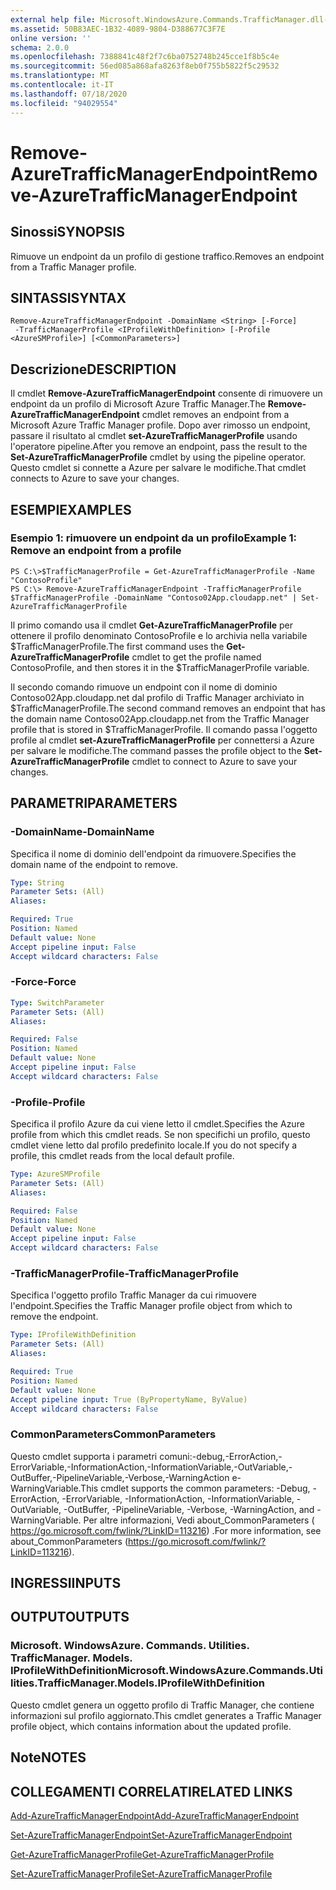```yaml
---
external help file: Microsoft.WindowsAzure.Commands.TrafficManager.dll-Help.xml
ms.assetid: 50B83AEC-1B32-4089-9804-D388677C3F7E
online version: ''
schema: 2.0.0
ms.openlocfilehash: 7388841c48f2f7c6ba0752748b245cce1f8b5c4e
ms.sourcegitcommit: 56ed085a868afa8263f8eb0f755b5822f5c29532
ms.translationtype: MT
ms.contentlocale: it-IT
ms.lasthandoff: 07/18/2020
ms.locfileid: "94029554"
---
```

# <span data-ttu-id="88742-101">Remove-AzureTrafficManagerEndpoint</span><span class="sxs-lookup"><span data-stu-id="88742-101">Remove-AzureTrafficManagerEndpoint</span></span>

## <span data-ttu-id="88742-102">Sinossi</span><span class="sxs-lookup"><span data-stu-id="88742-102">SYNOPSIS</span></span>
<span data-ttu-id="88742-103">Rimuove un endpoint da un profilo di gestione traffico.</span><span class="sxs-lookup"><span data-stu-id="88742-103">Removes an endpoint from a Traffic Manager profile.</span></span>

## <span data-ttu-id="88742-104">SINTASSI</span><span class="sxs-lookup"><span data-stu-id="88742-104">SYNTAX</span></span>

```
Remove-AzureTrafficManagerEndpoint -DomainName <String> [-Force]
 -TrafficManagerProfile <IProfileWithDefinition> [-Profile <AzureSMProfile>] [<CommonParameters>]
```

## <span data-ttu-id="88742-105">Descrizione</span><span class="sxs-lookup"><span data-stu-id="88742-105">DESCRIPTION</span></span>
<span data-ttu-id="88742-106">Il cmdlet **Remove-AzureTrafficManagerEndpoint** consente di rimuovere un endpoint da un profilo di Microsoft Azure Traffic Manager.</span><span class="sxs-lookup"><span data-stu-id="88742-106">The **Remove-AzureTrafficManagerEndpoint** cmdlet removes an endpoint from a Microsoft Azure Traffic Manager profile.</span></span>
<span data-ttu-id="88742-107">Dopo aver rimosso un endpoint, passare il risultato al cmdlet **set-AzureTrafficManagerProfile** usando l'operatore pipeline.</span><span class="sxs-lookup"><span data-stu-id="88742-107">After you remove an endpoint, pass the result to the **Set-AzureTrafficManagerProfile** cmdlet by using the pipeline operator.</span></span>
<span data-ttu-id="88742-108">Questo cmdlet si connette a Azure per salvare le modifiche.</span><span class="sxs-lookup"><span data-stu-id="88742-108">That cmdlet connects to Azure to save your changes.</span></span>

## <span data-ttu-id="88742-109">ESEMPI</span><span class="sxs-lookup"><span data-stu-id="88742-109">EXAMPLES</span></span>

### <span data-ttu-id="88742-110">Esempio 1: rimuovere un endpoint da un profilo</span><span class="sxs-lookup"><span data-stu-id="88742-110">Example 1: Remove an endpoint from a profile</span></span>
```
PS C:\>$TrafficManagerProfile = Get-AzureTrafficManagerProfile -Name "ContosoProfile"
PS C:\> Remove-AzureTrafficManagerEndpoint -TrafficManagerProfile $TrafficManagerProfile -DomainName "Contoso02App.cloudapp.net" | Set-AzureTrafficManagerProfile
```

<span data-ttu-id="88742-111">Il primo comando usa il cmdlet **Get-AzureTrafficManagerProfile** per ottenere il profilo denominato ContosoProfile e lo archivia nella variabile $TrafficManagerProfile.</span><span class="sxs-lookup"><span data-stu-id="88742-111">The first command uses the **Get-AzureTrafficManagerProfile** cmdlet to get the profile named ContosoProfile, and then stores it in the $TrafficManagerProfile variable.</span></span>

<span data-ttu-id="88742-112">Il secondo comando rimuove un endpoint con il nome di dominio Contoso02App.cloudapp.net dal profilo di Traffic Manager archiviato in $TrafficManagerProfile.</span><span class="sxs-lookup"><span data-stu-id="88742-112">The second command removes an endpoint that has the domain name Contoso02App.cloudapp.net from the Traffic Manager profile that is stored in $TrafficManagerProfile.</span></span>
<span data-ttu-id="88742-113">Il comando passa l'oggetto profile al cmdlet **set-AzureTrafficManagerProfile** per connettersi a Azure per salvare le modifiche.</span><span class="sxs-lookup"><span data-stu-id="88742-113">The command passes the profile object to the **Set-AzureTrafficManagerProfile** cmdlet to connect to Azure to save your changes.</span></span>

## <span data-ttu-id="88742-114">PARAMETRI</span><span class="sxs-lookup"><span data-stu-id="88742-114">PARAMETERS</span></span>

### <span data-ttu-id="88742-115">-DomainName</span><span class="sxs-lookup"><span data-stu-id="88742-115">-DomainName</span></span>
<span data-ttu-id="88742-116">Specifica il nome di dominio dell'endpoint da rimuovere.</span><span class="sxs-lookup"><span data-stu-id="88742-116">Specifies the domain name of the endpoint to remove.</span></span>

```yaml
Type: String
Parameter Sets: (All)
Aliases: 

Required: True
Position: Named
Default value: None
Accept pipeline input: False
Accept wildcard characters: False
```

### <span data-ttu-id="88742-117">-Force</span><span class="sxs-lookup"><span data-stu-id="88742-117">-Force</span></span>
```yaml
Type: SwitchParameter
Parameter Sets: (All)
Aliases: 

Required: False
Position: Named
Default value: None
Accept pipeline input: False
Accept wildcard characters: False
```

### <span data-ttu-id="88742-118">-Profile</span><span class="sxs-lookup"><span data-stu-id="88742-118">-Profile</span></span>
<span data-ttu-id="88742-119">Specifica il profilo Azure da cui viene letto il cmdlet.</span><span class="sxs-lookup"><span data-stu-id="88742-119">Specifies the Azure profile from which this cmdlet reads.</span></span> <span data-ttu-id="88742-120">Se non specifichi un profilo, questo cmdlet viene letto dal profilo predefinito locale.</span><span class="sxs-lookup"><span data-stu-id="88742-120">If you do not specify a profile, this cmdlet reads from the local default profile.</span></span>

```yaml
Type: AzureSMProfile
Parameter Sets: (All)
Aliases: 

Required: False
Position: Named
Default value: None
Accept pipeline input: False
Accept wildcard characters: False
```

### <span data-ttu-id="88742-121">-TrafficManagerProfile</span><span class="sxs-lookup"><span data-stu-id="88742-121">-TrafficManagerProfile</span></span>
<span data-ttu-id="88742-122">Specifica l'oggetto profilo Traffic Manager da cui rimuovere l'endpoint.</span><span class="sxs-lookup"><span data-stu-id="88742-122">Specifies the Traffic Manager profile object from which to remove the endpoint.</span></span>

```yaml
Type: IProfileWithDefinition
Parameter Sets: (All)
Aliases: 

Required: True
Position: Named
Default value: None
Accept pipeline input: True (ByPropertyName, ByValue)
Accept wildcard characters: False
```

### <span data-ttu-id="88742-123">CommonParameters</span><span class="sxs-lookup"><span data-stu-id="88742-123">CommonParameters</span></span>
<span data-ttu-id="88742-124">Questo cmdlet supporta i parametri comuni:-debug,-ErrorAction,-ErrorVariable,-InformationAction,-InformationVariable,-OutVariable,-OutBuffer,-PipelineVariable,-Verbose,-WarningAction e-WarningVariable.</span><span class="sxs-lookup"><span data-stu-id="88742-124">This cmdlet supports the common parameters: -Debug, -ErrorAction, -ErrorVariable, -InformationAction, -InformationVariable, -OutVariable, -OutBuffer, -PipelineVariable, -Verbose, -WarningAction, and -WarningVariable.</span></span> <span data-ttu-id="88742-125">Per altre informazioni, Vedi about_CommonParameters ( https://go.microsoft.com/fwlink/?LinkID=113216) .</span><span class="sxs-lookup"><span data-stu-id="88742-125">For more information, see about_CommonParameters (https://go.microsoft.com/fwlink/?LinkID=113216).</span></span>

## <span data-ttu-id="88742-126">INGRESSI</span><span class="sxs-lookup"><span data-stu-id="88742-126">INPUTS</span></span>

## <span data-ttu-id="88742-127">OUTPUT</span><span class="sxs-lookup"><span data-stu-id="88742-127">OUTPUTS</span></span>

### <span data-ttu-id="88742-128">Microsoft. WindowsAzure. Commands. Utilities. TrafficManager. Models. IProfileWithDefinition</span><span class="sxs-lookup"><span data-stu-id="88742-128">Microsoft.WindowsAzure.Commands.Utilities.TrafficManager.Models.IProfileWithDefinition</span></span>
<span data-ttu-id="88742-129">Questo cmdlet genera un oggetto profilo di Traffic Manager, che contiene informazioni sul profilo aggiornato.</span><span class="sxs-lookup"><span data-stu-id="88742-129">This cmdlet generates a Traffic Manager profile object, which contains information about the updated profile.</span></span>

## <span data-ttu-id="88742-130">Note</span><span class="sxs-lookup"><span data-stu-id="88742-130">NOTES</span></span>

## <span data-ttu-id="88742-131">COLLEGAMENTI CORRELATI</span><span class="sxs-lookup"><span data-stu-id="88742-131">RELATED LINKS</span></span>

[<span data-ttu-id="88742-132">Add-AzureTrafficManagerEndpoint</span><span class="sxs-lookup"><span data-stu-id="88742-132">Add-AzureTrafficManagerEndpoint</span></span>](./Add-AzureTrafficManagerEndpoint.md)

[<span data-ttu-id="88742-133">Set-AzureTrafficManagerEndpoint</span><span class="sxs-lookup"><span data-stu-id="88742-133">Set-AzureTrafficManagerEndpoint</span></span>](./Set-AzureTrafficManagerEndpoint.md)

[<span data-ttu-id="88742-134">Get-AzureTrafficManagerProfile</span><span class="sxs-lookup"><span data-stu-id="88742-134">Get-AzureTrafficManagerProfile</span></span>](./Get-AzureTrafficManagerProfile.md)

[<span data-ttu-id="88742-135">Set-AzureTrafficManagerProfile</span><span class="sxs-lookup"><span data-stu-id="88742-135">Set-AzureTrafficManagerProfile</span></span>](./Set-AzureTrafficManagerProfile.md)



